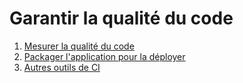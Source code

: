 # Garantir la qualité du code

1. [Mesurer la qualité du code](./mesurer_la_qualite_du_code.md)
2. [Packager l'application pour la déployer](./packager_l_application_pour_la_deployer.md)
3. [Autres outils de CI](./autres_outils_de_CI.md)